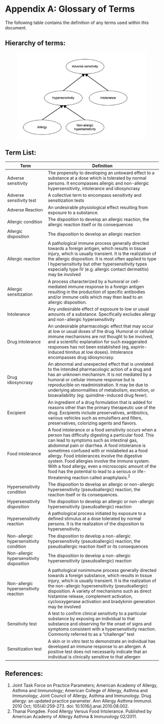 # Appendix A: Glossary of Terms

The following table contains the definition of any terms used within this document.

## Hierarchy of terms:

<figure><img src="../images/180920435.png" alt=""><figcaption></figcaption></figure>

## Term List:

| **Term**                                  | **Definition**                                                                                                                                                                                                                                                                                                                                                                                                                                                                                                                  |
| ----------------------------------------- | ------------------------------------------------------------------------------------------------------------------------------------------------------------------------------------------------------------------------------------------------------------------------------------------------------------------------------------------------------------------------------------------------------------------------------------------------------------------------------------------------------------------------------- |
| Adverse sensitivity                       | The propensity to developing an untoward effect to a substance at a dose which is tolerated by normal persons. It encompasses allergic and non-allergic hypersensitivity, intolerance and idiosyncrasy                                                                                                                                                                                                                                                                                                                          |
| Adverse sensitivity test                  | A collective term to encompass sensitivity and sensitization tests                                                                                                                                                                                                                                                                                                                                                                                                                                                              |
| Adverse Reaction                          | An undesirable physiological effect resulting from exposure to a substance.                                                                                                                                                                                                                                                                                                                                                                                                                                                     |
| Allergic condition                        | The disposition to develop an allergic reaction, the allergic reaction itself or its consequences                                                                                                                                                                                                                                                                                                                                                                                                                               |
| Allergic disposition                      | The disposition to develop an allergic reaction                                                                                                                                                                                                                                                                                                                                                                                                                                                                                 |
| Allergic reaction                         | A pathological immune process generally directed towards a foreign antigen, which results in tissue injury, which is usually transient. It is the realization of the allergic disposition. It is most often applied to type I hypersensitivity but other hypersensitivity types especially type IV (e.g. allergic contact dermatitis) may be involved                                                                                                                                                                           |
| Allergic sensitization                    | A process characterized by a humoral or cell-mediated immune response to a foreign antigen resulting in the production of specific antibodies and/or immune cells which may then lead to an allergic disposition.                                                                                                                                                                                                                                                                                                               |
| Intolerance                               | Any undesirable effect of exposure to low or usual amounts of a substance. Specifically excludes allergy and non-allergic hypersensitivity                                                                                                                                                                                                                                                                                                                                                                                      |
| Drug intolerance                          | An undesirable pharmacologic effect that may occur at low or usual doses of the drug. Humoral or cellular immune mechanisms are not thought to be involved, and a scientific explanation for such exaggerated responses has not been established (eg, aspirin-induced tinnitus at low doses). Intolerance encompasses drug idiosyncrasy.                                                                                                                                                                                        |
| Drug idiosyncrasy                         | An abnormal and unexpected effect that is unrelated to the intended pharmacologic action of a drug and has an unknown mechanism. It is not mediated by a humoral or cellular immune response but is reproducible on readministration. It may be due to underlying abnormalities of metabolism, excretion, or bioavailability (eg: quinidine-induced drug fever).                                                                                                                                                                |
| Excipient                                 | An ingredient of a drug formulation that is added for reasons other than the primary therapeutic use of the drug. Excipients include preservatives, antibiotics, various vehicles such as emulsifiers and fillers, preservatives, colorizing agents and flavors.                                                                                                                                                                                                                                                                |
| Food intolerance                          | A food intolerance or a food sensitivity occurs when a person has difficulty digesting a particular food. This can lead to symptoms such as intestinal gas, abdominal pain or diarrhea. A food intolerance is sometimes confused with or mislabeled as a food allergy. Food intolerances involve the digestive system. Food allergies involve the immune system. With a food allergy, even a microscopic amount of the food has the potential to lead to a serious or life-threatening reaction called anaphylaxis.<sup>2</sup> |
| Hypersensitivity condition                | The disposition to develop an allergic or non-allergic hypersensitivity (pseudoallergic) reaction, the reaction itself or its consequences.                                                                                                                                                                                                                                                                                                                                                                                     |
| Hypersensitivity disposition              | The disposition to develop an allergic or non-allergic hypersensitivity (pseudoallergic) reaction                                                                                                                                                                                                                                                                                                                                                                                                                               |
| Hypersensitivity reaction                 | A pathological process initiated by exposure to a defined stimulus at a dose tolerated by normal persons. It is the realization of the disposition to hypersensitivity.                                                                                                                                                                                                                                                                                                                                                         |
| Non-allergic hypersensitivity condition   | The disposition to develop a non-allergic hypersensitivity (pseudoallergic) reaction, the pseudoallergic reaction itself or its consequences                                                                                                                                                                                                                                                                                                                                                                                    |
| Non-allergic hypersensitivity disposition | The disposition to develop a non-allergic hypersensitivity (pseudoallergic) reaction                                                                                                                                                                                                                                                                                                                                                                                                                                            |
| Non-allergic hypersensitivity reaction    | A pathological nonimmune process generally directed towards a foreign substance, which results in tissue injury, which is usually transient. It is the realization of the non-allergic hypersensitivity (pseudoallergic) disposition. A variety of mechanisms such as direct histamine release, complement activation, cyclooxygenase activation and bradykinin generation may be involved                                                                                                                                      |
| Sensitivity test                          | A test to confirm clinical sensitivity to a particular substance by exposing an individual to that substance and observing for the onset of signs and symptoms consistent with a hypersensitivity reaction. Commonly referred to as a “challenge” test                                                                                                                                                                                                                                                                          |
| Sensitization test                        | A skin or in vitro test to demonstrate an individual has developed an immune response to an allergen. A positive test does not necessarily indicate that an individual is clinically sensitive to that allergen                                                                                                                                                                                                                                                                                                                 |

## References:

1. Joint Task Force on Practice Parameters; American Academy of Allergy, Asthma and Immunology; American College of Allergy, Asthma and Immunology; Joint Council of Allergy, Asthma and Immunology. Drug allergy: an updated practice parameter. Ann Allergy Asthma Immunol. 2010 Oct; 105(4):259-273. doi: 10.1016/j.anai.2010.08.002.
2. Thanai Pongdee. Food Allergy Versus Food Intolerance. Published by American Academy of Allergy Asthma & Immunology 02/2011.
